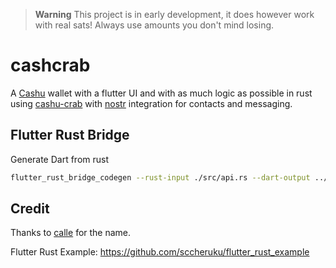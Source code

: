 > **Warning**
> This project is in early development, it does however work with real sats! Always use amounts you don't mind losing.

# cashcrab

A [Cashu](https://github.com/cashubtc/cashu) wallet with a flutter UI and with as much logic as possible in rust using [cashu-crab](https://github.com/thesimplekid/cashu-crab) with [nostr](https://github.com/nostr-protocol/nostr) integration for contacts and messaging. 

## Flutter Rust Bridge

Generate Dart from rust
```sh
flutter_rust_bridge_codegen --rust-input ./src/api.rs --dart-output ../lib/bridge_generated.dart --c-output ../ios/Runner/bridge_generated.h --dart-decl-output ../lib/bridge_definitions.dart

```


## Credit
Thanks to [calle](https://github.com/callebtc) for the name.

Flutter Rust Example: https://github.com/sccheruku/flutter_rust_example